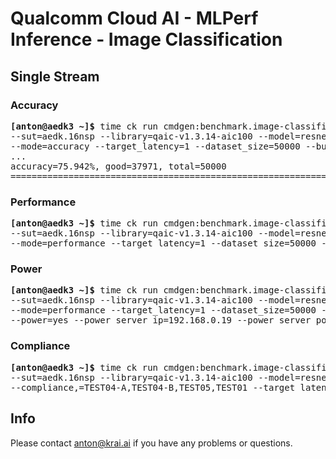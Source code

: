 # Qualcomm Cloud AI - MLPerf Inference - Image Classification

<a name="submit_aedk_16nsp_singlestream"></a>
## Single Stream

<a name="submit_aedk_16nsp_singlestream_accuracy"></a>
### Accuracy

<pre>
<b>[anton@aedk3 ~]&dollar;</b> time ck run cmdgen:benchmark.image-classification.qaic-loadgen --verbose \
--sut=aedk.16nsp --library=qaic-v1.3.14-aic100 --model=resnet50 --scenario=singlestream \
--mode=accuracy --target_latency=1 --dataset_size=50000 --buffer_size=500
...
accuracy=75.942%, good=37971, total=50000
==========================================================================================
</pre>

<a name="submit_aedk_16nsp_singlestream_performance"></a>
### Performance

<pre>
<b>[anton@aedk3 ~]&dollar;</b> time ck run cmdgen:benchmark.image-classification.qaic-loadgen --verbose \
--sut=aedk.16nsp --library=qaic-v1.3.14-aic100 --model=resnet50 --scenario=singlestream \
--mode=performance --target_latency=1 --dataset_size=50000 --buffer_size=1024
</pre>

<a name="submit_aedk_16nsp_singlestream_power"></a>
### Power

<pre>
<b>[anton@aedk3 ~]&dollar;</b> time ck run cmdgen:benchmark.image-classification.qaic-loadgen --verbose \
--sut=aedk.16nsp --library=qaic-v1.3.14-aic100 --model=resnet50 --scenario=singlestream \
--mode=performance --target_latency=1 --dataset_size=50000 --buffer_size=1024 \
--power=yes --power_server_ip=192.168.0.19 --power_server_port=4951 --sleep_before_ck_benchmark_sec=30
</pre>

<a name="submit_aedk_16nsp_singlestream_compliance"></a>
### Compliance

<pre>
<b>[anton@aedk3 ~]&dollar;</b> time ck run cmdgen:benchmark.image-classification.qaic-loadgen --verbose \
--sut=aedk.16nsp --library=qaic-v1.3.14-aic100 --model=resnet50 --scenario=singlestream \
--compliance,=TEST04-A,TEST04-B,TEST05,TEST01 --target_latency=1 --dataset_size=50000 --buffer_size=1024
</pre>

## Info

Please contact anton@krai.ai if you have any problems or questions.

